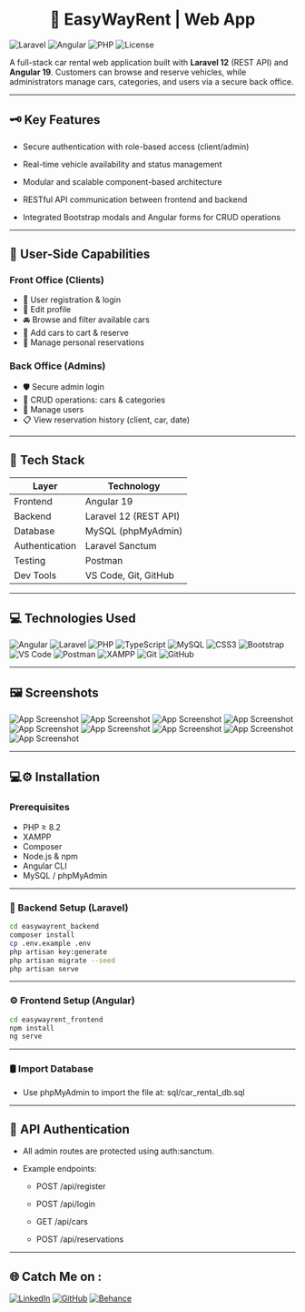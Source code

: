 <h1 align="center">
🚗 EasyWayRent | Web App
</h1>

![Laravel](https://img.shields.io/badge/Laravel-v12-red?style=flat-square&logo=laravel)
![Angular](https://img.shields.io/badge/Angular-v19-DD0031?style=flat-square&logo=angular)
![PHP](https://img.shields.io/badge/Angular-v19-DD0031?style=flat-square&logo=php)
![License](https://img.shields.io/badge/license-MIT-blue.svg?style=flat-square)

A full-stack car rental web application built with **Laravel 12** (REST API) and **Angular 19**. Customers can browse and reserve vehicles, while administrators manage cars, categories, and users via a secure back office.

---

## 🗝️ Key Features

-  Secure authentication with role-based access (client/admin)

-  Real-time vehicle availability and status management

-  Modular and scalable component-based architecture

-  RESTful API communication between frontend and backend

-  Integrated Bootstrap modals and Angular forms for CRUD operations

---

## 👤 User-Side Capabilities

### Front Office (Clients)
- 🔐 User registration & login
- 🪪 Edit profile
- 🚘 Browse and filter available cars
- 🛒 Add cars to cart & reserve
- 📆 Manage personal reservations

### Back Office (Admins)
- 🛡️ Secure admin login
- 📁 CRUD operations: cars & categories
- 👤 Manage users
- 📋 View reservation history (client, car, date)

---

## 🧰 Tech Stack

| Layer         | Technology              |
|---------------|--------------------------|
| Frontend      | Angular 19               |
| Backend       | Laravel 12 (REST API)    |
| Database      | MySQL (phpMyAdmin)       |
| Authentication| Laravel Sanctum          |
| Testing       | Postman  |
| Dev Tools     | VS Code, Git, GitHub     |

---

## 💻 Technologies Used

![Angular](https://img.shields.io/badge/Angular-DD0031?style=for-the-badge&logo=angular&logoColor=white)
![Laravel](https://img.shields.io/badge/Laravel-F55247?style=for-the-badge&logo=laravel&logoColor=white)
![PHP](https://img.shields.io/badge/PHP-8892BF?style=for-the-badge&logo=php&logoColor=white)
![TypeScript](https://img.shields.io/badge/TypeScript-3178C6?style=for-the-badge&logo=typescript&logoColor=white)
![MySQL](https://img.shields.io/badge/MySQL-00758F?style=for-the-badge&logo=mysql&logoColor=white)
![CSS3](https://img.shields.io/badge/CSS3-264de4?style=for-the-badge&logo=css3&logoColor=white)
![Bootstrap](https://img.shields.io/badge/Bootstrap-7952B3?style=for-the-badge&logo=bootstrap&logoColor=white)
![VS Code](https://img.shields.io/badge/VSCode-007ACC?style=for-the-badge&logo=visual-studio-code&logoColor=white)
![Postman](https://img.shields.io/badge/Postman-FF6C37?style=for-the-badge&logo=postman&logoColor=white)
![XAMPP](https://img.shields.io/badge/XAMPP-FB7A24?style=for-the-badge&logo=xampp&logoColor=white)
![Git](https://img.shields.io/badge/Git-F05032?style=for-the-badge&logo=git&logoColor=white)
![GitHub](https://img.shields.io/badge/GitHub-181717?style=for-the-badge&logo=github)

---

## 🖼️ Screenshots

![App Screenshot](https://github.com/BenAbdallahAmir/EasyWayRent-Car-Rental-Web-App/blob/ae298eb2f2d809f98dcdf3185f9ee698c30635d2/preview/home.png)
![App Screenshot](https://github.com/BenAbdallahAmir/EasyWayRent-Car-Rental-Web-App/blob/ae298eb2f2d809f98dcdf3185f9ee698c30635d2/preview/about.png)
![App Screenshot](https://github.com/BenAbdallahAmir/EasyWayRent-Car-Rental-Web-App/blob/531f080b4130477530dd26396fdb0c1703bda724/preview/services.png)
![App Screenshot](https://github.com/BenAbdallahAmir/EasyWayRent-Car-Rental-Web-App/blob/531f080b4130477530dd26396fdb0c1703bda724/preview/contact.png)
![App Screenshot](https://github.com/BenAbdallahAmir/EasyWayRent-Car-Rental-Web-App/blob/531f080b4130477530dd26396fdb0c1703bda724/preview/admin-cars.png)
![App Screenshot](https://github.com/BenAbdallahAmir/EasyWayRent-Car-Rental-Web-App/blob/531f080b4130477530dd26396fdb0c1703bda724/preview/car-info.png)
![App Screenshot](https://github.com/BenAbdallahAmir/EasyWayRent-Car-Rental-Web-App/blob/531f080b4130477530dd26396fdb0c1703bda724/preview/admin-categories.png)
![App Screenshot](https://github.com/BenAbdallahAmir/EasyWayRent-Car-Rental-Web-App/blob/531f080b4130477530dd26396fdb0c1703bda724/preview/admin-reservations.png)
![App Screenshot](https://github.com/BenAbdallahAmir/EasyWayRent-Car-Rental-Web-App/blob/531f080b4130477530dd26396fdb0c1703bda724/preview/admin-users.png)




---

## 💻⚙️ Installation

### Prerequisites

- PHP ≥ 8.2  
- XAMPP
- Composer  
- Node.js & npm  
- Angular CLI  
- MySQL / phpMyAdmin

---

### 🔧 Backend Setup (Laravel)

```bash
cd easywayrent_backend
composer install
cp .env.example .env
php artisan key:generate
php artisan migrate --seed
php artisan serve
```
---

### ⚙️ Frontend Setup (Angular)

```bash
cd easywayrent_frontend
npm install
ng serve
```
---

### 🛢️ Import Database

- Use phpMyAdmin to import the file at: sql/car_rental_db.sql  

---

## 🔐 API Authentication

- All admin routes are protected using auth:sanctum.

- Example endpoints:
  - POST /api/register

  - POST /api/login

  - GET /api/cars

  - POST /api/reservations

---

## 🌐 Catch Me on :

[![LinkedIn](https://img.shields.io/badge/LinkedIn-Connect-blue?style=for-the-badge&logo=linkedin)](https://www.linkedin.com/in/benabdallahamir)
[![GitHub](https://img.shields.io/badge/GitHub-Profil-black?style=for-the-badge&logo=github)](https://github.com/BenAbdallahAmir)
[![Behance](https://img.shields.io/badge/Behance-Portfolio-1769ff?style=for-the-badge&logo=behance)](https://www.behance.net/aba_artworks)
